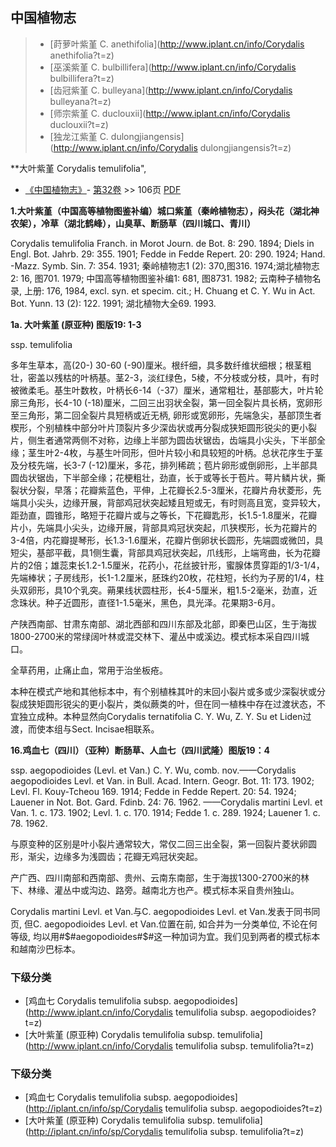 

## 中国植物志

> * [莳萝叶紫堇  C.  anethifolia](http://www.iplant.cn/info/Corydalis anethifolia?t=z)
> * [巫溪紫堇  C.  bulbillifera](http://www.iplant.cn/info/Corydalis bulbillifera?t=z)
> * [齿冠紫堇  C.  bulleyana](http://www.iplant.cn/info/Corydalis bulleyana?t=z)
> * [师宗紫堇  C.  duclouxii](http://www.iplant.cn/info/Corydalis duclouxii?t=z)
> * [独龙江紫堇  C.  dulongjiangensis](http://www.iplant.cn/info/Corydalis dulongjiangensis?t=z)

**大叶紫堇 Corydalis temulifolia",

* [《中国植物志》](http://www.iplant.cn/frps)- [第32卷](http://www.iplant.cn/frps/vol/32) >> 106页 [PDF](http://www.iplant.cn/frps/pdf/32/106.pdf)

**1.大叶紫堇（中国高等植物图鉴补编）城口紫堇（秦岭植物志），闷头花（湖北神农架），冷草（湖北鹤峰），山臭草、断肠草（四川城口、青川）**

Corydalis temulifolia Franch. in Morot Journ. de Bot. 8: 290. 1894; Diels in Engl. Bot. Jahrb. 29: 355. 1901; Fedde in Fedde Repert. 20: 290. 1924; Hand. -Mazz. Symb. Sin. 7: 354. 1931; 秦岭植物志1 (2): 370,图316. 1974;湖北植物志2: 16, 图701. 1979; 中国高等植物图鉴补编1: 681, 图8731. 1982; 云南种子植物名录, 上册: 176, 1984, excl. syn. et specim. cit.; H. Chuang et C. Y. Wu in Act. Bot. Yunn. 13 (2): 122. 1991; 湖北植物大全69. 1993.

**1a. 大叶紫堇 (原亚种) 图版19: 1-3**

ssp. temulifolia

多年生草本，高(20-) 30-60 (-90)厘米。根纤细，具多数纤维状细根；根茎粗壮，密盖以残枯的叶柄基。茎2-3，淡红绿色，5棱，不分枝或分枝，具叶，有时被微柔毛。基生叶数枚，叶柄长6-14（-37）厘米，通常粗壮，基部膨大，叶片轮廓三角形，长4-10 (-18)厘米，二回三出羽状全裂，第一回全裂片具长柄，宽卵形至三角形，第二回全裂片具短柄或近无柄, 卵形或宽卵形，先端急尖，基部顶生者楔形，个别植株中部分叶片顶裂片多少深齿状或再分裂成狭矩圆形锐尖的更小裂片，侧生者通常两侧不对称，边缘上半部为圆齿状锯齿，齿端具小尖头，下半部全缘；茎生叶2-4枚，与基生叶同形，但叶片较小和具较短的叶柄。总状花序生于茎及分枝先端，长3-7 (-12)厘米，多花，排列稀疏；苞片卵形或倒卵形，上半部具圆齿状锯齿，下半部全缘；花梗粗壮，劲直，长于或等长于苞片。萼片鳞片状，撕裂状分裂，早落；花瓣紫蓝色，平伸，上花瓣长2.5-3厘米，花瓣片舟状菱形，先端具小尖头，边缘开展，背部鸡冠状突起矮且短或无，有时则高且宽，变异较大，距劲直，圆锥形，略短于花瓣片或与之等长，下花瓣匙形，长1.5-1.8厘米，花瓣片小，先端具小尖头，边缘开展，背部具鸡冠状突起，爪狭楔形，长为花瓣片的3-4倍，内花瓣提琴形，长1.3-1.6厘米，花瓣片倒卵状长圆形，先端圆或微凹，具短尖，基部平截，具1侧生囊，背部具鸡冠状突起，爪线形，上端弯曲，长为花瓣片的2倍；雄蕊束长1.2-1.5厘米，花药小，花丝披针形，蜜腺体贯穿距的1/3-1/4，先端棒状；子房线形，长1-1.2厘米，胚珠约20枚，花柱短，长约为子房的1/4，柱头双卵形，具10个乳突。蒴果线状圆柱形，长4-5厘米，粗1.5-2毫米，劲直，近念珠状。种子近圆形，直径1-1.5毫米，黑色，具光泽。花果期3-6月。

产陕西南部、甘肃东南部、湖北西部和四川东部及北部，即秦巴山区，生于海拔1800-2700米的常绿阔叶林或混交林下、灌丛中或溪边。模式标本采自四川城口。

全草药用，止痛止血，常用于治坐板疮。

本种在模式产地和其他标本中，有个别植株其叶的末回小裂片或多或少深裂状或分裂成狭矩圆形锐尖的更小裂片，类似蕨类的叶，但在同一植株中存在过渡状态，不宜独立成种。本种显然向Corydalis ternatifolia C. Y. Wu, Z. Y. Su et Liden过渡，而使本组与Sect. Incisae相联系。

**16.鸡血七（四川）（亚种）断肠草、人血七（四川武隆）图版19：4**

ssp. aegopodioides (Levl. et Van.) C. Y. Wu, comb. nov.——Corydalis aegopodioides Levl. et Van. in Bull. Acad. Intern. Geogr. Bot. 11: 173. 1902; Levl. Fl. Kouy-Tcheou 169. 1914; Fedde in Fedde Repert. 20: 54. 1924; Lauener in Not. Bot. Gard. Fdinb. 24: 76. 1962. ——Corydalis martini Levl. et Van. 1. c. 173. 1902; Levl. 1. c. 170. 1914; Fedde 1. c. 289. 1924; Lauener 1. c. 78. 1962.

与原变种的区别是叶小裂片通常较大，常仅二回三出全裂，第一回裂片菱状卵圆形，渐尖，边缘多为浅圆齿；花瓣无鸡冠状突起。

产广西、四川南部和西南部、贵州、云南东南部，生于海拔1300-2700米的林下、林缘、灌丛中或沟边、路旁。越南北方也产。模式标本采自贵州独山。

Corydalis martini Levl. et Van.与C. aegopodioides Levl. et Van.发表于同书同页, 但C. aegopodioides Levl. et Van.位置在前, 如合并为一分类单位, 不论在何等级, 均以用#$#aegopodioides#$#这一种加词为宜。我们见到两者的模式标本和越南沙巴标本。

### 下级分类
* [鸡血七  Corydalis temulifolia subsp. aegopodioides](http://www.iplant.cn/info/Corydalis temulifolia subsp. aegopodioides?t=z)
* [大叶紫堇 (原亚种)  Corydalis temulifolia subsp. temulifolia](http://www.iplant.cn/info/Corydalis temulifolia subsp. temulifolia?t=z)

### 下级分类
* [鸡血七  Corydalis temulifolia subsp. aegopodioides](http://iplant.cn/info/sp/Corydalis temulifolia subsp. aegopodioides?t=z)
* [大叶紫堇 (原亚种)  Corydalis temulifolia subsp. temulifolia](http://iplant.cn/info/sp/Corydalis temulifolia subsp. temulifolia?t=z)
